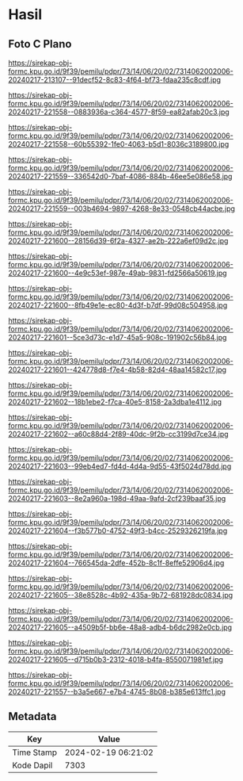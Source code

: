# Hasil

## Foto C Plano

https://sirekap-obj-formc.kpu.go.id/9f39/pemilu/pdpr/73/14/06/20/02/7314062002006-20240217-213107--91decf52-8c83-4f64-bf73-fdaa235c8cdf.jpg

https://sirekap-obj-formc.kpu.go.id/9f39/pemilu/pdpr/73/14/06/20/02/7314062002006-20240217-221558--0883936a-c364-4577-8f59-ea82afab20c3.jpg

https://sirekap-obj-formc.kpu.go.id/9f39/pemilu/pdpr/73/14/06/20/02/7314062002006-20240217-221558--60b55392-1fe0-4063-b5d1-8036c3189800.jpg

https://sirekap-obj-formc.kpu.go.id/9f39/pemilu/pdpr/73/14/06/20/02/7314062002006-20240217-221559--336542d0-7baf-4086-884b-46ee5e086e58.jpg

https://sirekap-obj-formc.kpu.go.id/9f39/pemilu/pdpr/73/14/06/20/02/7314062002006-20240217-221559--003b4694-9897-4268-8e33-0548cb44acbe.jpg

https://sirekap-obj-formc.kpu.go.id/9f39/pemilu/pdpr/73/14/06/20/02/7314062002006-20240217-221600--28156d39-6f2a-4327-ae2b-222a6ef09d2c.jpg

https://sirekap-obj-formc.kpu.go.id/9f39/pemilu/pdpr/73/14/06/20/02/7314062002006-20240217-221600--4e9c53ef-987e-49ab-9831-fd2566a50619.jpg

https://sirekap-obj-formc.kpu.go.id/9f39/pemilu/pdpr/73/14/06/20/02/7314062002006-20240217-221600--8fb49e1e-ec80-4d3f-b7df-99d08c504958.jpg

https://sirekap-obj-formc.kpu.go.id/9f39/pemilu/pdpr/73/14/06/20/02/7314062002006-20240217-221601--5ce3d73c-e1d7-45a5-908c-191902c56b84.jpg

https://sirekap-obj-formc.kpu.go.id/9f39/pemilu/pdpr/73/14/06/20/02/7314062002006-20240217-221601--424778d8-f7e4-4b58-82d4-48aa14582c17.jpg

https://sirekap-obj-formc.kpu.go.id/9f39/pemilu/pdpr/73/14/06/20/02/7314062002006-20240217-221602--18b1ebe2-f7ca-40e5-8158-2a3dba1e4112.jpg

https://sirekap-obj-formc.kpu.go.id/9f39/pemilu/pdpr/73/14/06/20/02/7314062002006-20240217-221602--a60c88d4-2f89-40dc-9f2b-cc3199d7ce34.jpg

https://sirekap-obj-formc.kpu.go.id/9f39/pemilu/pdpr/73/14/06/20/02/7314062002006-20240217-221603--99eb4ed7-fd4d-4d4a-9d55-43f5024d78dd.jpg

https://sirekap-obj-formc.kpu.go.id/9f39/pemilu/pdpr/73/14/06/20/02/7314062002006-20240217-221603--8e2a960a-198d-49aa-9afd-2cf239baaf35.jpg

https://sirekap-obj-formc.kpu.go.id/9f39/pemilu/pdpr/73/14/06/20/02/7314062002006-20240217-221604--f3b577b0-4752-49f3-b4cc-2529326219fa.jpg

https://sirekap-obj-formc.kpu.go.id/9f39/pemilu/pdpr/73/14/06/20/02/7314062002006-20240217-221604--766545da-2dfe-452b-8c1f-8effe52906d4.jpg

https://sirekap-obj-formc.kpu.go.id/9f39/pemilu/pdpr/73/14/06/20/02/7314062002006-20240217-221605--38e8528c-4b92-435a-9b72-681928dc0834.jpg

https://sirekap-obj-formc.kpu.go.id/9f39/pemilu/pdpr/73/14/06/20/02/7314062002006-20240217-221605--a4509b5f-bb6e-48a8-adb4-b6dc2982e0cb.jpg

https://sirekap-obj-formc.kpu.go.id/9f39/pemilu/pdpr/73/14/06/20/02/7314062002006-20240217-221605--d715b0b3-2312-4018-b4fa-8550071981ef.jpg

https://sirekap-obj-formc.kpu.go.id/9f39/pemilu/pdpr/73/14/06/20/02/7314062002006-20240217-221557--b3a5e667-e7b4-4745-8b08-b385e613ffc1.jpg


## Metadata

| Key        | Value               |
| ---------- | ------------------- |
| Time Stamp | 2024-02-19 06:21:02 |
| Kode Dapil | 7303                |



